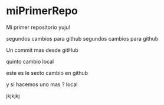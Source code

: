 # miPrimerRepo
Mi primer repositorio yuju!

segundos cambios para github
segundos cambios para github

Un commit mas desde gitHub

quinto cambio local

este es le sexto cambio en github

y si hacemos uno mas  ? local 

jkjkjkj
